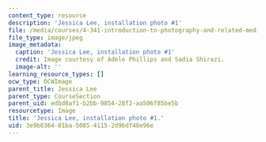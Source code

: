 ```yaml
---
content_type: resource
description: 'Jessica Lee, installation photo #1'
file: /media/courses/4-341-introduction-to-photography-and-related-media-fall-2007/3e9b636401ba508541152d96df48e96e_lee4.jpg
file_type: image/jpeg
image_metadata:
  caption: 'Jessica Lee, installation photo #1'
  credit: Image courtesy of Adele Phillips and Sadia Shirazi.
  image-alt: ''
learning_resource_types: []
ocw_type: OCWImage
parent_title: Jessica Lee
parent_type: CourseSection
parent_uid: edbd8af1-b2bb-9854-28f2-aa506f85be5b
resourcetype: Image
title: 'Jessica Lee, installation photo #1.'
uid: 3e9b6364-01ba-5085-4115-2d96df48e96e
---
```

